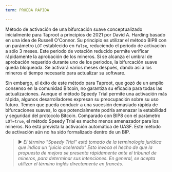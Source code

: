```yaml
---
term: PRUEBA RÁPIDA

---
```

Método de activación de una bifurcación suave conceptualizado inicialmente para Taproot a principios de 2021 por David A. Harding basado en una idea de Russell O'Connor. Su principio es utilizar el método BIP8 con un parámetro `LOT` establecido en `false`, reduciendo el periodo de activación a sólo 3 meses. Este periodo de votación reducido permite verificar rápidamente la aprobación de los mineros. Si se alcanza el umbral de aprobación requerido durante uno de los periodos, la bifurcación suave queda bloqueada. Se activará varios meses después, dando así a los mineros el tiempo necesario para actualizar su software.

Sin embargo, el éxito de este método para Taproot, que gozó de un amplio consenso en la comunidad Bitcoin, no garantiza su eficacia para todas las actualizaciones. Aunque el método Speedy Trial permite una activación más rápida, algunos desarrolladores expresan su preocupación sobre su uso futuro. Temen que pueda conducir a una sucesión demasiado rápida de bifurcaciones suaves, lo que potencialmente podría amenazar la estabilidad y seguridad del protocolo Bitcoin. Comparado con BIP8 con el parámetro `LOT=true`, el método Speedy Trial es mucho menos amenazador para los mineros. No está prevista la activación automática de UASF. Este método de activación aún no ha sido formalizado dentro de un BIP.

> ► *El término "Speedy Trial" está tomado de la terminología jurídica que indica un "juicio acelerado" Esto invoca el hecho de que la propuesta de mejora se presenta rápidamente ante el tribunal de mineros, para determinar sus intenciones. En general, se acepta utilizar el término inglés directamente en francés.*